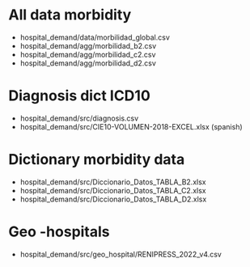 

# All data morbidity 
 - hospital_demand/data/morbilidad_global.csv
 - hospital_demand/agg/morbilidad_b2.csv
 - hospital_demand/agg/morbilidad_c2.csv
 - hospital_demand/agg/morbilidad_d2.csv

# Diagnosis dict ICD10
 - hospital_demand/src/diagnosis.csv
 - hospital_demand/src/CIE10-VOLUMEN-2018-EXCEL.xlsx (spanish)

# Dictionary morbidity data
 - hospital_demand/src/Diccionario_Datos_TABLA_B2.xlsx
 - hospital_demand/src/Diccionario_Datos_TABLA_C2.xlsx
 - hospital_demand/src/Diccionario_Datos_TABLA_D2.xlsx

# Geo -hospitals
 - hospital_demand/src/geo_hospital/RENIPRESS_2022_v4.csv

